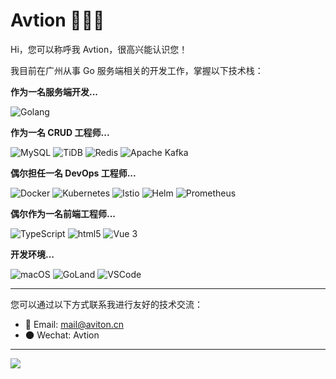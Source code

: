# Avtion 👨🏻‍🔧 

Hi，您可以称呼我 Avtion，很高兴能认识您！

我目前在广州从事 Go 服务端相关的开发工作，掌握以下技术栈：

**作为一名服务端开发...**

<p>
<img alt="Golang" src="https://img.shields.io/badge/Golang-45b8d8?style=flat-square&logo=go&logoColor=white" />
</p>

**作为一名 CRUD 工程师...**

<p>
<img alt="MySQL" src="https://img.shields.io/badge/-MySQL-4479A1?style=flat-square&logo=mysql&logoColor=white" />
<img alt="TiDB" src="https://img.shields.io/badge/-TiDB-3273dc?style=flat-square&logo=Reason Studios&logoColor=white" />
<img alt="Redis" src="https://img.shields.io/badge/-Redis-E34F26?style=flat-square&logo=Redis&logoColor=white" />
<img alt="Apache Kafka" src="https://img.shields.io/badge/-Apache Kafka-333?style=flat-square&logo=Apache Kafka&logoColor=white" />
</p>

**偶尔担任一名 DevOps 工程师...**

<p>
<img alt="Docker" src="https://img.shields.io/badge/Docker-2496ED?style=flat-square&logo=docker&logoColor=white" />
<img alt="Kubernetes" src="https://img.shields.io/badge/-Kubernetes-326CE5?style=flat-square&logo=Kubernetes&logoColor=white" />
<img alt="Istio" src="https://img.shields.io/badge/-Istio-466BB0?style=flat-square&logo=Istio&logoColor=white" />
<img alt="Helm" src="https://img.shields.io/badge/-Helm-0F1689?style=flat-square&logo=Helm&logoColor=white" />
<img alt="Prometheus" src="https://img.shields.io/badge/-Prometheus-E6522C?style=flat-square&logo=Prometheus&logoColor=white" />
</p>

**偶尔作为一名前端工程师...**

<p>
<img alt="TypeScript" src="https://img.shields.io/badge/-TypeScript-3178C6?style=flat-square&logo=TypeScript&logoColor=white" />
<img alt="html5" src="https://img.shields.io/badge/-HTML5-E34F26?style=flat-square&logo=html5&logoColor=white" />
<img alt="Vue 3" src="https://img.shields.io/badge/-Vue 3-5BA17F?style=flat-square&logo=vue.js&logoColor=white" />
</p>

**开发环境...**

<p>
<img alt="macOS" src="https://img.shields.io/badge/MacOS-M1 Max-333?style=flat-square&logo=apple&logoColor=white" />
<img alt="GoLand" src="https://img.shields.io/badge/GoLand-000000?style=flat-square&logo=GoLand&logoColor=ffffff" />
<img alt="VSCode" src="https://img.shields.io/badge/Visual%20Studio%20Code-blue?style=flat-square&logo=visual-studio-code&logoColor=ffffff" />
</p>

---

您可以通过以下方式联系我进行友好的技术交流：

- 💌 Email: [mail@aviton.cn](mail@avtion.cn)
- 🌑 Wechat: Avtion

---

![](https://visitor-badge.laobi.icu/badge?page_id=Avtion.readme)

